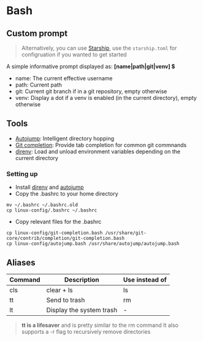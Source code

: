 # Bash

## Custom prompt
> Alternatively, you can use [Starship](https://starship.rs/), use the ```starship.toml```  for configruation if you wanted to get started

A simple informative prompt displayed as: **[name|path|git|venv] $**
*  name: The current effective username
*  path: Current path
* git: Current git branch if in a git repository, empty otherwise
* venv: Display a dot if a venv is enabled (in the current directory), empty otherwise

## Tools
* [Autojump](https://github.com/wting/autojump): Intelligent directory hopping
* [Git completion](https://github.com/git/git/blob/master/contrib/completion/git-completion.bash): Provide tab completion for common git commnands
* [direnv](https://direnv.net/): Load and unload environment variables depending on the current directory

### Setting up
* Install [direnv](https://direnv.net/docs/installation.html) and [autojump]()
* Copy the .bashrc to your home directory
 ```
mv ~/.bashrc ~/.bashrc.old
cp linux-config/.bashrc ~/.bashrc
```
*  Copy relevant files for the .bashrc
```
cp linux-config/git-completion.bash /usr/share/git-core/contrib/completion/git-completion.bash
cp linux-config/autojump.bash /usr/share/autojump/autojump.bash
```
## Aliases

| Command |       Description        | Use instead of  
| ------- | ------------------------ | ---
| cls     | clear + ls               | ls              
| tt      | Send to trash            | rm   
| lt      | Display the system trash | -     
> **tt is a lifesaver** and is pretty similar to the rm command
> It also supports a -r flag to recursively remove directories
